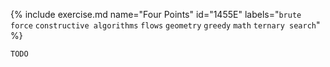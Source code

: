 {% include exercise.md name="Four Points" id="1455E" labels="`brute force` `constructive algorithms` `flows` `geometry` `greedy` `math` `ternary search`" %}

```
TODO
```
